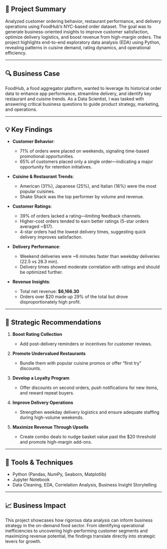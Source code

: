 ## 🧾 Project Summary

Analyzed customer ordering behavior, restaurant performance, and delivery operations using FoodHub’s NYC-based order dataset. The goal was to generate business-oriented insights to improve customer satisfaction, optimize delivery logistics, and boost revenue from high-margin orders. The project highlights end-to-end exploratory data analysis (EDA) using Python, revealing patterns in cuisine demand, rating dynamics, and operational efficiency.

---

## 🔍 Business Case

FoodHub, a food aggregator platform, wanted to leverage its historical order data to enhance app performance, streamline delivery, and identify key restaurant and cuisine trends. As a Data Scientist, I was tasked with answering critical business questions to guide product strategy, marketing, and operations.

---

## 💡 Key Findings

- **Customer Behavior**:  
  - 71% of orders were placed on weekends, signaling time-based promotional opportunities.  
  - 65% of customers placed only a single order—indicating a major opportunity for retention initiatives.

- **Cuisine & Restaurant Trends**:  
  - American (31%), Japanese (25%), and Italian (16%) were the most popular cuisines.  
  - Shake Shack was the top performer by volume and revenue.  

- **Customer Ratings**:  
  - 39% of orders lacked a rating—limiting feedback channels.  
  - Higher-cost orders tended to earn better ratings (5-star orders averaged ~$17).  
  - 4-star orders had the lowest delivery times, suggesting quick delivery improves satisfaction.

- **Delivery Performance**:  
  - Weekend deliveries were ~6 minutes faster than weekday deliveries (22.5 vs 28.3 min).  
  - Delivery times showed moderate correlation with ratings and should be optimized further.

- **Revenue Insights**:  
  - Total net revenue: **$6,166.30**  
  - Orders over $20 made up 29% of the total but drove disproportionately high profit.

---

## 🧭 Strategic Recommendations

1. **Boost Rating Collection**  
   - Add post-delivery reminders or incentives for customer reviews.  

2. **Promote Undervalued Restaurants**  
   - Bundle them with popular cuisine promos or offer “first try” discounts.  

3. **Develop a Loyalty Program**  
   - Offer discounts on second orders, push notifications for new items, and reward repeat buyers.

4. **Improve Delivery Operations**  
   - Strengthen weekday delivery logistics and ensure adequate staffing during high-volume weekends.

5. **Maximize Revenue Through Upsells**  
   - Create combo deals to nudge basket value past the $20 threshold and promote high-margin add-ons.

---

## 🧰 Tools & Techniques

- Python (Pandas, NumPy, Seaborn, Matplotlib)  
- Jupyter Notebook  
- Data Cleaning, EDA, Correlation Analysis, Business Insight Storytelling

---

## 📈 Business Impact

This project showcases how rigorous data analysis can inform business strategy in the on-demand food sector. From identifying operational inefficiencies to uncovering high-performing customer segments and maximizing revenue potential, the findings translate directly into strategic levers for growth.
